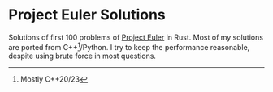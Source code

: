 # Project Euler Solutions

Solutions of first 100 problems of [Project Euler](https://projecteuler.net/) in Rust. Most of my solutions are ported from C++[^2]/Python. 
I try to keep the performance reasonable, despite using brute force in most questions.

[^2]: Mostly C++20/23
